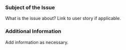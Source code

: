 ### Subject of the Issue
What is the issue about? Link to user story if applicable. 

### Additional Information
Add information as necessary. 
